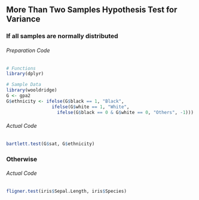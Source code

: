 ## More Than Two Samples Hypothesis Test for Variance
### If all samples are normally distributed
###### Preparation Code
```r
# Functions
library(dplyr)

# Sample Data
library(wooldridge)
G <- gpa2
G$ethnicity <- ifelse(G$black == 1, "Black",
                 ifelse(G$white == 1, "White",
                   ifelse(G$black == 0 & G$white == 0, "Others", -1)))
```
###### Actual Code
```r
bartlett.test(G$sat, G$ethnicity)
```
### Otherwise
###### Actual Code
```r
fligner.test(iris$Sepal.Length, iris$Species)
```
